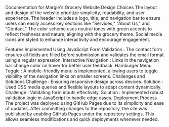 Documentation for Margie's Grocery Website
Design Choices
The layout and design of the website prioritize simplicity, readability, and user experience. The header includes a logo, title, and navigation bar to ensure users can easily access key sections like "Services," "About Us," and "Contact." The color scheme uses neutral tones with green accents to reflect freshness and nature, aligning with the grocery theme. Social media icons are styled to enhance interactivity and encourage engagement.

Features Implemented Using JavaScript
Form Validation : The contact form ensures all fields are filled before submission and validates the email format using a regular expression.
Interactive Navigation : Links in the navigation bar change color on hover for better user feedback.
Hamburger Menu Toggle : A mobile-friendly menu is implemented, allowing users to toggle visibility of the navigation links on smaller screens.
Challenges and Solutions
Challenge : Ensuring responsive design across devices.
Solution : Used CSS media queries and flexible layouts to adapt content dynamically.
Challenge : Validating form inputs effectively.
Solution : Implemented robust validation logic in JavaScript to handle edge cases.
Deployment Process
The project was deployed using GitHub Pages due to its simplicity and ease of updates. After committing changes to the repository, the site was published by enabling GitHub Pages under the repository settings. This allows seamless modifications and quick deployments whenever needed.